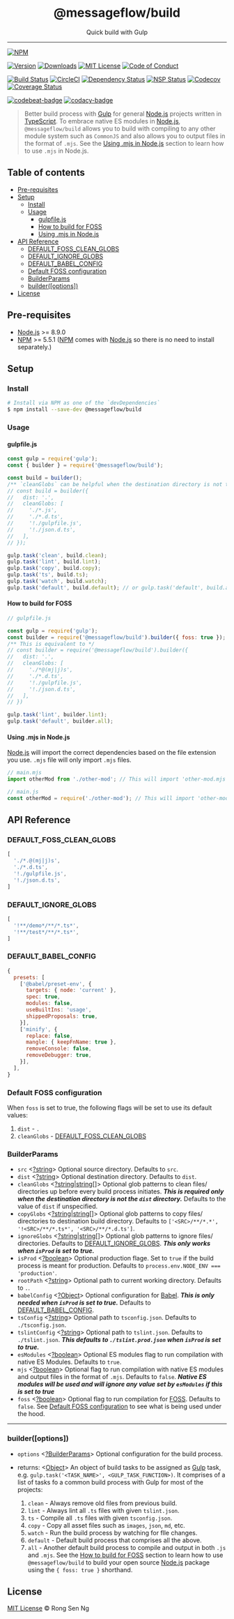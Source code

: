 <div align="center" style="text-align: center;">
  <h1 style="border-bottom: none;">@messageflow/build</h1>

  <p>Quick build with Gulp</p>
</div>

<hr />

[![NPM][nodei-badge]][nodei-url]

[![Version][version-badge]][version-url]
[![Downloads][downloads-badge]][downloads-url]
[![MIT License][mit-license-badge]][mit-license-url]
[![Code of Conduct][coc-badge]][coc-url]

[![Build Status][travis-badge]][travis-url]
[![CircleCI][circleci-badge]][circleci-url]
[![Dependency Status][daviddm-badge]][daviddm-url]
[![NSP Status][nsp-badge]][nsp-url]
[![Codecov][codecov-badge]][codecov-url]
[![Coverage Status][coveralls-badge]][coveralls-url]

[![codebeat-badge]][codebeat-url]
[![codacy-badge]][codacy-url]

> Better build process with [Gulp][gulp-url] for general [Node.js][node-js-url] projects written in [TypeScript][typescript-url]. To embrace native ES modules in [Node.js][node-js-url], `@messageflow/build` allows you to build with compiling to any other module system such as `CommonJS` and also allows you to output files in the format of `.mjs`. See the [Using .mjs in Node.js][using-mjs-in-nodejs-url] section to learn how to use `.mjs` in Node.js.

## Table of contents

- [Pre-requisites](#pre-requisites)
- [Setup](#setup)
  - [Install](#install)
  - [Usage](#usage)
    - [gulpfile.js](#gulpfilejs)
    - [How to build for FOSS](#how-to-build-for-foss)
    - [Using .mjs in Node.js](#using-mjs-in-nodejs)
- [API Reference](#api-reference)
  - [DEFAULT_FOSS_CLEAN_GLOBS](#default_foss_clean_globs)
  - [DEFAULT_IGNORE_GLOBS](#default_ignore_globs)
  - [DEFAULT_BABEL_CONFIG](#default_babel_config)
  - [Default FOSS configuration](#default-foss-configuration)
  - [BuilderParams](#builderparams)
  - [builder([options])](#builderoptions)
- [License](#license)

## Pre-requisites

- [Node.js][node-js-url] >= 8.9.0
- [NPM][npm-url] >= 5.5.1 ([NPM][npm-url] comes with [Node.js][node-js-url] so there is no need to install separately.)

## Setup

### Install

```sh
# Install via NPM as one of the `devDependencies`
$ npm install --save-dev @messageflow/build
```

### Usage

#### gulpfile.js

```js
const gulp = require('gulp');
const { builder } = require('@messageflow/build');

const build = builder();
/** `cleanGlobs` can be helpful when the destination directory is not the `dist` directory. */
// const build = builder({
//   dist: '.',
//   cleanGlobs: [
//     './*.js',
//     './*.d.ts',
//     '!./gulpfile.js',
//     '!./json.d.ts',
//   ],
// });

gulp.task('clean', build.clean);
gulp.task('lint', build.lint);
gulp.task('copy', build.copy);
gulp.task('ts', build.ts);
gulp.task('watch', build.watch);
gulp.task('default', build.default); // or gulp.task('default', build.all);
```

#### How to build for FOSS

```js
// gulpfile.js

const gulp = require('gulp');
const builder = require('@messageflow/build').builder({ foss: true });
/** This is equivalent to */
// const builder = require('@messageflow/build').builder({
//   dist: '.',
//   cleanGlobs: [
//     './*@(mj|j)s',
//     './*.d.ts',
//     '!./gulpfile.js',
//     '!./json.d.ts',
//   ],
// })

gulp.task('lint', builder.lint);
gulp.task('default', builder.all);
```

#### Using .mjs in Node.js

[Node.js][node-js-url] will import the correct dependencies based on the file extension you use. `.mjs` file will only import `.mjs` files.

```js
// main.mjs
import otherMod from './other-mod'; // This will import 'other-mod.mjs` but not 'other-mod.js'

// main.js
const otherMod = require('./other-mod'); // This will import 'other-mod.js' but not 'other-mod.mjs'
```

## API Reference

### DEFAULT_FOSS_CLEAN_GLOBS

```js
[
  './*.@(mj|j)s',
  './*.d.ts',
  '!./gulpfile.js',
  '!./json.d.ts',
]
```

### DEFAULT_IGNORE_GLOBS

```js
[
  '!**/demo*/**/*.ts*',
  '!**/test*/**/*.ts*',
]
```

### DEFAULT_BABEL_CONFIG

```js
{
  presets: [
    ['@babel/preset-env', {
      targets: { node: 'current' },
      spec: true,
      modules: false,
      useBuiltIns: 'usage',
      shippedProposals: true,
    }],
    ['minify', {
      replace: false,
      mangle: { keepFnName: true },
      removeConsole: false,
      removeDebugger: true,
    }],
  ],
}
```

### Default FOSS configuration

When `foss` is set to true, the following flags will be set to use its default values:

1. `dist` - `.`
2. `cleanGlobs` - [DEFAULT_FOSS_CLEAN_GLOBS][default-foss-clean-globs-url]

### BuilderParams

- `src` <[?string][string-mdn-url]> Optional source directory. Defaults to `src`.
- `dist` <[?string][string-mdn-url]> Optional destination directory. Defaults to `dist`.
- `cleanGlobs` <[?string][string-mdn-url]|[string][string-mdn-url][]> Optional glob patterns to clean files/ directories up before every build process initiates. **_This is required only when the destination directory is not the `dist` directory._** Defaults to the value of `dist` if unspecified.
- `copyGlobs` <[?string][string-mdn-url]|[string][string-mdn-url][]> Optional glob patterns to copy files/ directories to destination build directory. Defaults to `['<SRC>/**/*.*', '!<SRC>/**/*.ts*', '<SRC>/**/*.d.ts']`.
- `ignoreGlobs` <[?string][string-mdn-url]|[string][string-mdn-url][]> Optional glob patterns to ignore files/ directories. Defaults to [DEFAULT_IGNORE_GLOBS][default-ignore-globs-url]. **_This only works when `isProd` is set to true._**
- `isProd` <[?boolean][boolean-mdn-url]> Optional production flage. Set to `true` if the build process is meant for production. Defaults to `process.env.NODE_ENV === 'production'`.
- `rootPath` <[?string][string-mdn-url]> Optional path to current working directory. Defaults to `.`.
- `babelConfig` <[?Object][object-mdn-url]> Optional configuration for [Babel][babel-url]. **_This is only needed when `isProd` is set to true._** Defaults to [DEFAULT_BABEL_CONFIG][default-babel-config-url].
- `tsConfig` <[?string][string-mdn-url]> Optional path to `tsconfig.json`. Defaults to `./tsconfig.json`.
- `tslintConfig` <[?string][string-mdn-url]> Optional path to `tslint.json`. Defaults to `./tslint.json`. **_This defaults to `./tslint.prod.json` when `isProd` is set to true._**
- `esModules` <[?boolean][boolean-mdn-url]> Optional ES modules flag to run compilation with native ES Modules. Defaults to `true`.
- `mjs` <[?boolean][boolean-mdn-url]> Optional flag to run compilation with native ES modules and output files in the format of `.mjs`. Defaults to `false`. **_Native ES modules will be used and will ignore any value set by `esModules` if this is set to true_**
- `foss` <[?boolean][boolean-mdn-url]> Optional flag to run compilation for [FOSS][foss-url]. Defaults to `false`. See [Default FOSS configuration][default-foss-configuration-url] to see what is being used under the hood.

___

### builder([options])

- `options` <[?BuilderParams][builderparams-url]> Optional configuration for the build process.
- returns: <[Object][object-mdn-url]> An object of build tasks to be assigned as [Gulp][gulp-url] task, e.g. `gulp.task('<TASK_NAME>', <GULP_TASK_FUNCTION>)`. It comprises of a list of tasks fo a common build process with Gulp for most of the projects:

  1. `clean` - Always remove old files from previous build.
  2. `lint` - Always lint all `.ts` files with given `tslint.json`.
  3. `ts` - Compile all `.ts` files with given `tsconfig.json`.
  4. `copy` - Copy all asset files such as `images`, `json`, `md`, etc.
  5. `watch` - Run the build process by watching for flle changes.
  6. `default` - Default build process that comprises all the above.
  7. `all` - Another default build process to compile and output in both `.js` and `.mjs`. See the [How to build for FOSS][how-to-build-for-foss-url] section to learn how to use `@messageflow/build` to build your open source [Node.js][node-js-url] package using the `{ foss: true }` shorthand.

## License

[MIT License](https://motss.mit-license.org/) © Rong Sen Ng

<!-- References -->
[typescript-url]: https://github.com/Microsoft/TypeScript
[node-js-url]: https://nodejs.org
[npm-url]: https://www.npmjs.com
[node-releases-url]: https://nodejs.org/en/download/releases
[gulp-url]: https://github.com/gulpjs/gulp
[babel-url]: https://github.com/babel/babel
[foss-url]: https://en.oxforddictionaries.com/definition/foss

[builderparams-url]: #builderparams
[default-ignore-globs-url]: #default_ignore_globs
[default-babel-config-url]: #default_babel_config
[default-foss-clean-globs-url]: #default_foss_clean_globs
[default-foss-configuration-url]: #default-foss-configuration
[using-mjs-in-nodejs-url]: #using-mjs-in-nodejs
[how-to-build-for-foss-url]: #how-to-build-for-foss

[array-mdn-url]: https://developer.mozilla.org/en-US/docs/Web/JavaScript/Reference/Global_Objects/Array
[boolean-mdn-url]: https://developer.mozilla.org/en-US/docs/Web/JavaScript/Reference/Global_Objects/Boolean
[function-mdn-url]: https://developer.mozilla.org/en-US/docs/Web/JavaScript/Reference/Global_Objects/Function
[map-mdn-url]: https://developer.mozilla.org/en-US/docs/Web/JavaScript/Reference/Global_Objects/Map
[number-mdn-url]: https://developer.mozilla.org/en-US/docs/Web/JavaScript/Reference/Global_Objects/Number
[object-mdn-url]: https://developer.mozilla.org/en-US/docs/Web/JavaScript/Reference/Global_Objects/Object
[promise-mdn-url]: https://developer.mozilla.org/en-US/docs/Web/JavaScript/Reference/Global_Objects/Promise
[regexp-mdn-url]: https://developer.mozilla.org/en-US/docs/Web/JavaScript/Reference/Global_Objects/RegExp
[set-mdn-url]: https://developer.mozilla.org/en-US/docs/Web/JavaScript/Reference/Global_Objects/Set
[string-mdn-url]: https://developer.mozilla.org/en-US/docs/Web/JavaScript/Reference/Global_Objects/String

<!-- Badges -->
[nodei-badge]: https://nodei.co/npm/@messageflow/build.png?downloads=true&downloadRank=true&stars=true

[version-badge]: https://img.shields.io/npm/v/@messageflow/build.svg?style=flat-square
[downloads-badge]: https://img.shields.io/npm/dm/@messageflow/build.svg?style=flat-square
[mit-license-badge]: https://img.shields.io/github/license/mashape/apistatus.svg?style=flat-square
[coc-badge]: https://img.shields.io/badge/code%20of-conduct-ff69b4.svg?style=flat-square

[travis-badge]: https://img.shields.io/travis/Messageflow/build.svg?style=flat-square
[circleci-badge]: https://circleci.com/gh/Messageflow/build/tree/master.svg?style=svg
[daviddm-badge]: https://img.shields.io/david/Messageflow/build.svg?style=flat-square
[nsp-badge]: https://nodesecurity.io/orgs/messageflow/projects/4650ee88-a5b8-4474-bff4-7d55d8b2c51f/badge?style=flat-square
[codecov-badge]: https://codecov.io/gh/Messageflow/build/branch/master/graph/badge.svg?style=flat-square
[coveralls-badge]: https://coveralls.io/repos/github/Messageflow/build/badge.svg?branch=master&style=flat-square

[codebeat-badge]: https://codebeat.co/badges/ca230cdd-bdc5-4f9e-bd39-7b62d47f5fef?style=flat-square
[codacy-badge]: https://api.codacy.com/project/badge/Grade/ef8c3a98c9e649d19a67ae78f980748a

<!-- Links -->
[nodei-url]: https://nodei.co/npm/@messageflow/build

[version-url]: https://www.npmjs.com/package/@messageflow/build
[downloads-url]: http://www.npmtrends.com/@messageflow/build
[mit-license-url]: https://github.com/Messageflow/build/blob/master/LICENSE
[coc-url]: https://github.com/Messageflow/build/blob/master/CODE_OF_CONDUCT.md

[travis-url]: https://travis-ci.org/Messageflow/build
[circleci-url]: https://circleci.com/gh/Messageflow/build/tree/master
[daviddm-url]: https://david-dm.org/Messageflow/build
[nsp-url]: https://nodesecurity.io/orgs/messageflow/projects/4650ee88-a5b8-4474-bff4-7d55d8b2c51f
[codecov-url]: https://codecov.io/gh/Messageflow/build
[coveralls-url]: https://coveralls.io/github/Messageflow/build?branch=master

[codebeat-url]: https://codebeat.co/projects/github-com-messageflow-build-master
[codacy-url]: https://www.codacy.com/app/Messageflow/build?utm_source=github.com&amp;utm_medium=referral&amp;utm_content=Messageflow/build&amp;utm_campaign=Badge_Grade
